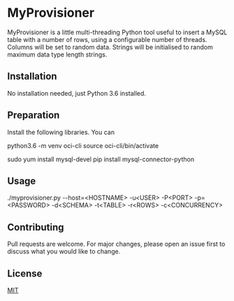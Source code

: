 # MyProvisioner

MyProvisioner is a little multi-threading Python tool useful to insert a MySQL table with a number of rows, using a configurable number of threads.
Columns will be set to random data.
Strings will be initialised to random maximum data type length strings.


## Installation

No installation needed, just Python 3.6 installed.


## Preparation

Install the following libraries. You can 

python3.6 -m venv oci-cli
source oci-cli/bin/activate

sudo yum install mysql-devel
pip install mysql-connector-python


## Usage

./myprovisioner.py  --host=\<HOSTNAME> -u\<USER> -P\<PORT> -p=\<PASSWORD> -d\<SCHEMA> -t\<TABLE> -r\<ROWS> -c\<CONCURRENCY>


## Contributing
Pull requests are welcome. For major changes, please open an issue first to discuss what you would like to change.


## License
[MIT](https://choosealicense.com/licenses/mit/)

